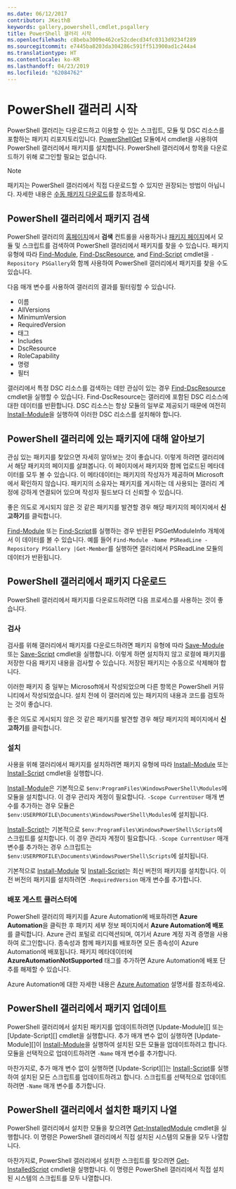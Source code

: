 ```yaml
---
ms.date: 06/12/2017
contributor: JKeithB
keywords: gallery,powershell,cmdlet,psgallery
title: PowerShell 갤러리 시작
ms.openlocfilehash: c8beba3009e462ce52cdecd34fc0313d9234f289
ms.sourcegitcommit: e7445ba8203da304286c591ff513900ad1c244a4
ms.translationtype: HT
ms.contentlocale: ko-KR
ms.lasthandoff: 04/23/2019
ms.locfileid: "62084762"
---
```

# <a name="getting-started-with-the-powershell-gallery"></a>PowerShell 갤러리 시작

PowerShell 갤러리는 다운로드하고 이용할 수 있는 스크립트, 모듈 및 DSC 리소스를 포함하는 패키지 리포지토리입니다. [PowerShellGet](/powershell/module/powershellget) 모듈에서 cmdlet을 사용하여 PowerShell 갤러리에서 패키지를 설치합니다. PowerShell 갤러리에서 항목을 다운로드하기 위해 로그인할 필요는 없습니다.

> [!NOTE]
> 패키지는 PowerShell 갤러리에서 직접 다운로드할 수 있지만 권장되는 방법이 아닙니다.
> 자세한 내용은 [수동 패키지 다운로드](/powershell/gallery/how-to/working-with-packages/manual-download)를 참조하세요.

## <a name="discovering-packages-from-the-powershell-gallery"></a>PowerShell 갤러리에서 패키지 검색

PowerShell 갤러리의 [홈페이지](https://www.powershellgallery.com)에서 **검색** 컨트롤을 사용하거나 [패키지 페이지](https://www.powershellgallery.com/packages)에서 모듈 및 스크립트를 검색하여 PowerShell 갤러리에서 패키지를 찾을 수 있습니다. 패키지 유형에 따라 [Find-Module][], [Find-DscResource], and [Find-Script][] cmdlet을 `-Repository PSGallery`와 함께 사용하여 PowerShell 갤러리에서 패키지를 찾을 수도 있습니다.

다음 매개 변수를 사용하여 갤러리의 결과를 필터링할 수 있습니다.

- 이름
- AllVersions
- MinimumVersion
- RequiredVersion
- 태그
- Includes
- DscResource
- RoleCapability
- 명령
- 필터

갤러리에서 특정 DSC 리소스를 검색하는 데만 관심이 있는 경우 [Find-DscResource] cmdlet을 실행할 수 있습니다. Find-DscResource는 갤러리에 포함된 DSC 리소스에 대한 데이터를 반환합니다.
DSC 리소스는 항상 모듈의 일부로 제공되기 때문에 여전히 [Install-Module][]을 실행하여 이러한 DSC 리소스를 설치해야 합니다.

## <a name="learning-about-packages-in-the-powershell-gallery"></a>PowerShell 갤러리에 있는 패키지에 대해 알아보기

관심 있는 패키지를 찾았으면 자세히 알아보는 것이 좋습니다. 이렇게 하려면 갤러리에서 해당 패키지의 페이지를 살펴봅니다. 이 페이지에서 패키지와 함께 업로드된 메타데이터를 모두 볼 수 있습니다. 이 메타데이터는 패키지의 작성자가 제공하며 Microsoft에서 확인하지 않습니다. 패키지의 소유자는 패키지를 게시하는 데 사용되는 갤러리 계정에 강하게 연결되어 있으며 작성자 필드보다 더 신뢰할 수 있습니다.

좋은 의도로 게시되지 않은 것 같은 패키지를 발견할 경우 해당 패키지의 페이지에서 **신고하기**를 클릭합니다.

[Find-Module][] 또는 [Find-Script][]를 실행하는 경우 반환된 PSGetModuleInfo 개체에서 이 데이터를 볼 수 있습니다. 예를 들어 `Find-Module -Name PSReadLine -Repository PSGallery |Get-Member`를 실행하면
갤러리에서 PSReadLine 모듈의 데이터가 반환됩니다.

## <a name="downloading-packages-from-the-powershell-gallery"></a>PowerShell 갤러리에서 패키지 다운로드

PowerShell 갤러리에서 패키지를 다운로드하려면 다음 프로세스를 사용하는 것이 좋습니다.

### <a name="inspect"></a>검사

검사를 위해 갤러리에서 패키지를 다운로드하려면 패키지 유형에 따라 [Save-Module][] 또는 [Save-Script][] cmdlet을 실행합니다. 이렇게 하면 설치하지 않고 로컬에 패키지를 저장한 다음 패키지 내용을 검사할 수 있습니다. 저장된 패키지는 수동으로 삭제해야 합니다.

이러한 패키지 중 일부는 Microsoft에서 작성되었으며 다른 항목은 PowerShell 커뮤니티에서 작성되었습니다.
설치 전에 이 갤러리에 있는 패키지의 내용과 코드를 검토하는 것이 좋습니다.

좋은 의도로 게시되지 않은 것 같은 패키지를 발견할 경우 해당 패키지의 페이지에서 **신고하기**를 클릭합니다.

### <a name="install"></a>설치

사용을 위해 갤러리에서 패키지를 설치하려면 패키지 유형에 따라 [Install-Module][] 또는 [Install-Script][] cmdlet을 실행합니다.

[Install-Module][]은 기본적으로 `$env:ProgramFiles\WindowsPowerShell\Modules`에 모듈을 설치합니다.
이 경우 관리자 계정이 필요합니다. `-Scope CurrentUser` 매개 변수를 추가하는 경우 모듈은 `$env:USERPROFILE\Documents\WindowsPowerShell\Modules`에 설치됩니다.

[Install-Script][]는 기본적으로 `$env:ProgramFiles\WindowsPowerShell\Scripts`에 스크립트를 설치합니다.
이 경우 관리자 계정이 필요합니다. `-Scope CurrentUser` 매개 변수를 추가하는 경우 스크립트는 `$env:USERPROFILE\Documents\WindowsPowerShell\Scripts`에 설치됩니다.

기본적으로 [Install-Module][] 및 [Install-Script][]는 최신 버전의 패키지를 설치합니다.
이전 버전의 패키지를 설치하려면 `-RequiredVersion` 매개 변수를 추가합니다.

### <a name="deploy"></a>배포 게스트 클러스터에

PowerShell 갤러리의 패키지를 Azure Automation에 배포하려면 **Azure Automation**을 클릭한 후 패키지 세부 정보 페이지에서 **Azure Automation에 배포**를 클릭합니다. Azure 관리 포털로 리디렉션되며, 여기서 Azure 계정 자격 증명을 사용하여 로그인합니다. 종속성과 함께 패키지를 배포하면 모든 종속성이 Azure Automation에 배포됩니다. 패키지 메타데이터에 **AzureAutomationNotSupported** 태그를 추가하면 Azure Automation에 배포 단추를 해제할 수 있습니다.

Azure Automation에 대한 자세한 내용은 [Azure Automation](/azure/automation) 설명서를 참조하세요.

## <a name="updating-packages-from-the-powershell-gallery"></a>PowerShell 갤러리에서 패키지 업데이트

PowerShell 갤러리에서 설치된 패키지를 업데이트하려면 [Update-Module][] 또는 [Update-Script][] cmdlet을 실행합니다. 추가 매개 변수 없이 실행하면 [Update-Module][]이 [Install-Module][]을 실행하여 설치된 모든 모듈을 업데이트하려고 합니다. 모듈을 선택적으로 업데이트하려면 `-Name` 매개 변수를 추가합니다. 

마찬가지로, 추가 매개 변수 없이 실행하면 [Update-Script][]는 [Install-Script][]를 실행하여 설치된 모든 스크립트를 업데이트하려고 합니다. 스크립트를 선택적으로 업데이트하려면 `-Name` 매개 변수를 추가합니다.

## <a name="list-packages-that-you-have-installed-from-the-powershell-gallery"></a>PowerShell 갤러리에서 설치한 패키지 나열

PowerShell 갤러리에서 설치한 모듈을 찾으려면 [Get-InstalledModule][] cmdlet을 실행합니다. 이 명령은 PowerShell 갤러리에서 직접 설치된 시스템의 모듈을 모두 나열합니다.

마찬가지로, PowerShell 갤러리에서 설치한 스크립트를 찾으려면 [Get-InstalledScript][] cmdlet을 실행합니다. 이 명령은 PowerShell 갤러리에서 직접 설치된 시스템의 스크립트를 모두 나열합니다.

[Find-DscResource]: /powershell/module/powershellget/Find-DscResource
[Find-Module]: /powershell/module/powershellget/Find-Module
[Find-Script]: /powershell/module/powershellget/Find-Script
[Get-InstalledModule]: /powershell/module/powershellget/Get-InstalledModule
[Get-InstalledScript]: /powershell/module/powershellget/Get-InstalledScript
[Install-Module]: /powershell/module/powershellget/Install-Module
[Install-Script]: /powershell/module/powershellget/Install-Script
[Publish-Module]: /powershell/module/powershellget/Publish-Module
[Publish-Script]: /powershell/module/powershellget/Publish-Script
[Register-PSRepository]: /powershell/module/powershellget/Register-Repository
[Save-Module]: /powershell/module/powershellget/Save-Module
[Save-Script]: /powershell/module/powershellget/Save-Script
